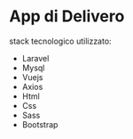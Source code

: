 <h1>App di Delivero</h1>
  <p>stack tecnologico utilizzato:</p>
  <ul>
    <li>Laravel</li>
    <li>Mysql</li>
    <li>Vuejs</li>
    <li>Axios</li>
    <li>Html</li>
    <li>Css</li>
    <li>Sass</li>
    <li>Bootstrap</li>
  </ul>
   
